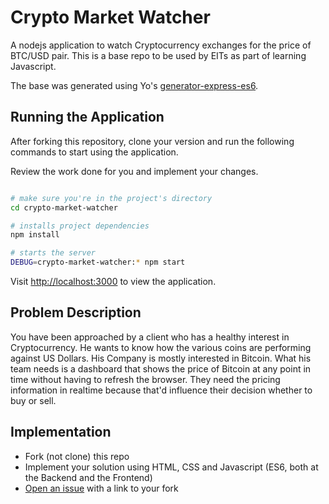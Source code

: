 # Crypto Market Watcher

A nodejs application to watch Cryptocurrency exchanges for the price of BTC/USD pair. This is a base repo to be used by EITs as part of learning Javascript.

The base was generated using Yo's [generator-express-es6](https://www.npmjs.com/package/generator-express-es6).

## Running the Application

After forking this repository, clone your version and run the following commands to start using the application.

Review the work done for you and implement your changes.

```bash

# make sure you're in the project's directory
cd crypto-market-watcher

# installs project dependencies
npm install

# starts the server
DEBUG=crypto-market-watcher:* npm start
```

Visit [http://localhost:3000](http://localhost:3000) to view the application.

## Problem Description

You have been approached by a client who has a healthy interest in Cryptocurrency. He wants to know how the various coins are performing against US Dollars. His Company is mostly interested in Bitcoin. What his team needs is a dashboard that shows the price of Bitcoin at any point in time without having to refresh the browser. They need the pricing information in realtime because that'd influence their decision whether to buy or sell.

## Implementation

* Fork (not clone) this repo
* Implement your solution using HTML, CSS and Javascript (ES6, both at the Backend and the Frontend)
* [Open an issue](https://github.com/mestafrica/crypto-market-watcher/issues/new) with a link to your fork
